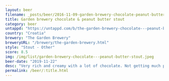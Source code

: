 ```yaml
---
layout: beer
filename: _posts/beer/2016-11-09-garden-brewery-chocolate-peanut-butter-stout.md
title: Garden brewery chocolate & peanut butter stout
category: beer
untappd: "https://untappd.com/b/the-garden-brewery-chocolate---peanut-butter-stout/2940773"
country: "Croatia"
brewery: "The Garden Brewery"
breweryURL: "/brewery/the-garden-brewery.html"
style: "Stout - Other"
score: 8.5
img: /img/list/garden-brewery-chocolate---peanut-butter-stout.jpeg
beer-date: "2019-11-22"
desc: "Very rich and creamy with a lot of chocolate. Not getting much peanut butter but I think it’s just adding to the creaminess. Very low on bitterness. A great beer for a slow drink"
permalink: /beer/:title.html
---
```

